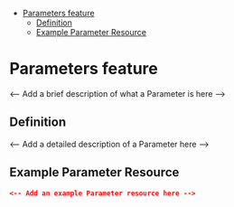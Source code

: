 <!-- START doctoc generated TOC please keep comment here to allow auto update -->
<!-- DON'T EDIT THIS SECTION, INSTEAD RE-RUN doctoc TO UPDATE -->

- [Parameters feature](#parameters-feature)
  - [Definition](#definition)
  - [Example Parameter Resource](#example-parameter-resource)

<!-- END doctoc generated TOC please keep comment here to allow auto update -->

# Parameters feature

<-- Add a brief description of what a Parameter is here -->

## Definition

<-- Add a detailed description of a Parameter here -->

## Example Parameter Resource

```json
<-- Add an example Parameter resource here -->
```
